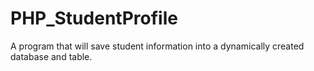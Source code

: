 # PHP_StudentProfile
A program that will save student information into a dynamically created database and table.
